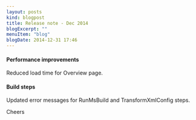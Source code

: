 ```yaml
---
layout: posts
kind: blogpost
title: Release note - Dec 2014
blogExcerpt: ""
menuItem: "blog"
blogDate: 2014-12-31 17:46
---
```

#### Performance improvements
Reduced load time for Overview page.

#### Build steps
Updated error messages for RunMsBuild and TransformXmlConfig steps.

Cheers